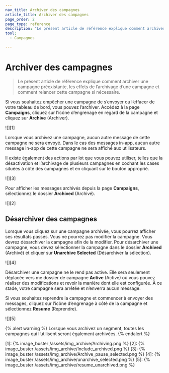 ```yaml
---
nav_title: Archiver des campagnes
article_title: Archiver des campagnes
page_order: 2
page_type: reference
description: "Le présent article de référence explique comment archiver une campagne préexistante, les effets de l’archivage d’une campagne et comment reprendre cette campagne si nécessaire."
tool:
  - Campagnes

---
```


# Archiver des campagnes

> Le présent article de référence explique comment archiver une campagne préexistante, les effets de l’archivage d’une campagne et comment relancer cette campagne si nécessaire.

Si vous souhaitez empêcher une campagne de s’envoyer ou l’effacer de votre tableau de bord, vous pouvez l’archiver. Accédez à la page **Campaigns**, cliquez sur l’icône d’engrenage en regard de la campagne et cliquez sur **Archive** (Archiver).

![][1]

Lorsque vous archivez une campagne, aucun autre message de cette campagne ne sera envoyé. Dans le cas des messages in-app, aucun autre message in-app de cette campagne ne sera affiché aux utilisateurs.

Il existe également des actions par lot que vous pouvez utiliser, telles que la désactivation et l’archivage de plusieurs campagnes en cochant les cases situées à côté des campagnes et en cliquant sur le bouton approprié.

![][3]

Pour afficher les messages archivés depuis la page **Campaigns**, sélectionnez le dossier **Archived** (Archivé).

![][2]

## Désarchiver des campagnes

Lorsque vous cliquez sur une campagne archivée, vous pourrez afficher ses résultats passés. Vous ne pourrez pas modifier la campagne. Vous devrez désarchiver la campagne afin de la modifier. Pour désarchiver une campagne, vous devez sélectionner la campagne dans le dossier **Archived** (Archivé) et cliquer sur **Unarchive Selected** (Désarchiver la sélection).

![][4]

Désarchiver une campagne ne le rend pas active. Elle sera seulement déplacée vers me dossier de campagne **Active** (Active) où vous pouvez réaliser des modifications et revoir la manière dont elle est configurée. À ce stade, votre campagne sera arrêtée et n’enverra aucun message. 

Si vous souhaitez reprendre la campagne et commencer à envoyer des messages, cliquez sur l’icône d’engrenage à côté de la campagne et sélectionnez **Resume** (Reprendre).

![][5]

{% alert warning %}
Lorsque vous archivez un segment, toutes les campagnes qui l’utilisent seront également archivées.
{% endalert %}

[1]: {% image_buster /assets/img_archive/Archiving.png %}
[2]: {% image_buster /assets/img_archive/Include_archived.png %}
[3]: {% image_buster /assets/img_archive/Archive_pause_selected.png %}
[4]: {% image_buster /assets/img_archive/unarchive_selected.png %}
[5]: {% image_buster /assets/img_archive/resume_unarchived.png %}
